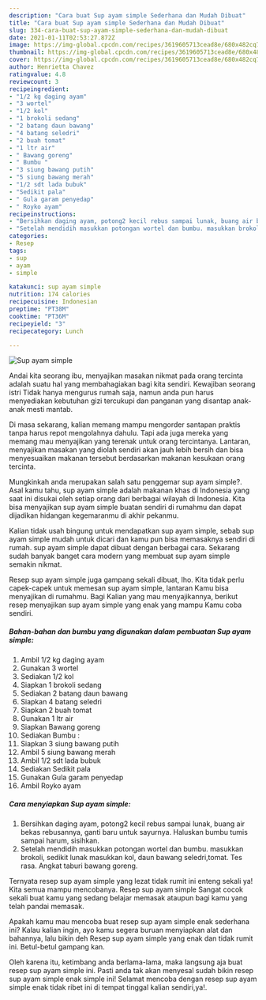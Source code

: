 ```yaml
---
description: "Cara buat Sup ayam simple Sederhana dan Mudah Dibuat"
title: "Cara buat Sup ayam simple Sederhana dan Mudah Dibuat"
slug: 334-cara-buat-sup-ayam-simple-sederhana-dan-mudah-dibuat
date: 2021-01-11T02:53:27.872Z
image: https://img-global.cpcdn.com/recipes/3619605713cead8e/680x482cq70/sup-ayam-simple-foto-resep-utama.jpg
thumbnail: https://img-global.cpcdn.com/recipes/3619605713cead8e/680x482cq70/sup-ayam-simple-foto-resep-utama.jpg
cover: https://img-global.cpcdn.com/recipes/3619605713cead8e/680x482cq70/sup-ayam-simple-foto-resep-utama.jpg
author: Henrietta Chavez
ratingvalue: 4.8
reviewcount: 3
recipeingredient:
- "1/2 kg daging ayam"
- "3 wortel"
- "1/2 kol"
- "1 brokoli sedang"
- "2 batang daun bawang"
- "4 batang seledri"
- "2 buah tomat"
- "1 ltr air"
- " Bawang goreng"
- " Bumbu "
- "3 siung bawang putih"
- "5 siung bawang merah"
- "1/2 sdt lada bubuk"
- "Sedikit pala"
- " Gula garam penyedap"
- " Royko ayam"
recipeinstructions:
- "Bersihkan daging ayam, potong2 kecil rebus sampai lunak, buang air bekas rebusannya, ganti baru untuk sayurnya. Haluskan bumbu tumis sampai harum, sisihkan."
- "Setelah mendidih masukkan potongan wortel dan bumbu. masukkan brokoli, sedikit lunak masukkan kol, daun bawang seledri,tomat. Tes rasa. Angkat taburi bawang goreng."
categories:
- Resep
tags:
- sup
- ayam
- simple

katakunci: sup ayam simple 
nutrition: 174 calories
recipecuisine: Indonesian
preptime: "PT38M"
cooktime: "PT36M"
recipeyield: "3"
recipecategory: Lunch

---
```



![Sup ayam simple](https://img-global.cpcdn.com/recipes/3619605713cead8e/680x482cq70/sup-ayam-simple-foto-resep-utama.jpg)

Andai kita seorang ibu, menyajikan masakan nikmat pada orang tercinta adalah suatu hal yang membahagiakan bagi kita sendiri. Kewajiban seorang istri Tidak hanya mengurus rumah saja, namun anda pun harus menyediakan kebutuhan gizi tercukupi dan panganan yang disantap anak-anak mesti mantab.

Di masa  sekarang, kalian memang mampu mengorder santapan praktis tanpa harus repot mengolahnya dahulu. Tapi ada juga mereka yang memang mau menyajikan yang terenak untuk orang tercintanya. Lantaran, menyajikan masakan yang diolah sendiri akan jauh lebih bersih dan bisa menyesuaikan makanan tersebut berdasarkan makanan kesukaan orang tercinta. 



Mungkinkah anda merupakan salah satu penggemar sup ayam simple?. Asal kamu tahu, sup ayam simple adalah makanan khas di Indonesia yang saat ini disukai oleh setiap orang dari berbagai wilayah di Indonesia. Kita bisa menyajikan sup ayam simple buatan sendiri di rumahmu dan dapat dijadikan hidangan kegemaranmu di akhir pekanmu.

Kalian tidak usah bingung untuk mendapatkan sup ayam simple, sebab sup ayam simple mudah untuk dicari dan kamu pun bisa memasaknya sendiri di rumah. sup ayam simple dapat dibuat dengan berbagai cara. Sekarang sudah banyak banget cara modern yang membuat sup ayam simple semakin nikmat.

Resep sup ayam simple juga gampang sekali dibuat, lho. Kita tidak perlu capek-capek untuk memesan sup ayam simple, lantaran Kamu bisa menyajikan di rumahmu. Bagi Kalian yang mau menyajikannya, berikut resep menyajikan sup ayam simple yang enak yang mampu Kamu coba sendiri.

<!--inarticleads1-->

##### Bahan-bahan dan bumbu yang digunakan dalam pembuatan Sup ayam simple:

1. Ambil 1/2 kg daging ayam
1. Gunakan 3 wortel
1. Sediakan 1/2 kol
1. Siapkan 1 brokoli sedang
1. Sediakan 2 batang daun bawang
1. Siapkan 4 batang seledri
1. Siapkan 2 buah tomat
1. Gunakan 1 ltr air
1. Siapkan  Bawang goreng
1. Sediakan  Bumbu :
1. Siapkan 3 siung bawang putih
1. Ambil 5 siung bawang merah
1. Ambil 1/2 sdt lada bubuk
1. Sediakan Sedikit pala
1. Gunakan  Gula garam penyedap
1. Ambil  Royko ayam




<!--inarticleads2-->

##### Cara menyiapkan Sup ayam simple:

1. Bersihkan daging ayam, potong2 kecil rebus sampai lunak, buang air bekas rebusannya, ganti baru untuk sayurnya. Haluskan bumbu tumis sampai harum, sisihkan.
1. Setelah mendidih masukkan potongan wortel dan bumbu. masukkan brokoli, sedikit lunak masukkan kol, daun bawang seledri,tomat. Tes rasa. Angkat taburi bawang goreng.




Ternyata resep sup ayam simple yang lezat tidak rumit ini enteng sekali ya! Kita semua mampu mencobanya. Resep sup ayam simple Sangat cocok sekali buat kamu yang sedang belajar memasak ataupun bagi kamu yang telah pandai memasak.

Apakah kamu mau mencoba buat resep sup ayam simple enak sederhana ini? Kalau kalian ingin, ayo kamu segera buruan menyiapkan alat dan bahannya, lalu bikin deh Resep sup ayam simple yang enak dan tidak rumit ini. Betul-betul gampang kan. 

Oleh karena itu, ketimbang anda berlama-lama, maka langsung aja buat resep sup ayam simple ini. Pasti anda tak akan menyesal sudah bikin resep sup ayam simple enak simple ini! Selamat mencoba dengan resep sup ayam simple enak tidak ribet ini di tempat tinggal kalian sendiri,ya!.

